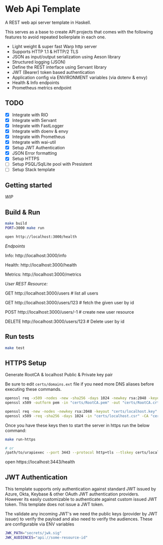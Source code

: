 # Web Api Template

A REST web api server template in Haskell.

This serves as a base to create API projects that comes with the following features to avoid repeated bolierplate in each one.

- Light weight & super fast Warp http server
- Supports HTTP 1.1 & HTTP/2 TLS
- JSON as input/output serialization using Aeson library
- Structured logging (JSON)
- Define the REST interface using Servant library
- JWT (Bearer) token based authentication
- Application config via ENVIRONMENT variables (via dotenv & envy)
- Health & Info endpoints
- Prometheus metrics endpoint

## TODO

- [x] Integrate with RIO
- [x] Integrate with Servant
- [x] Integrate with FastLogger
- [x] Integrate with doenv & envy
- [x] Integrate with Prometheus
- [x] Integrate with wai-util
- [x] Setup JWT Authentication
- [x] JSON Error formatting
- [x] Setup HTTPS
- [ ] Setup PSQL/SqlLite pool with Presistent
- [ ] Setup Stack template

## Getting started

_WIP_

## Build & Run

```bash
make build
PORT=3000 make run

open http://localhost:3000/health
```

_Endpoints_

Info: http://localhost:3000/info

Health: http://localhost:3000/health

Metrics: http://localhost:3000/metrics

_User REST Resource:_

GET http://localhost:3000/users        # list all users

GET http://localhost:3000/users/123    # fetch the given user by id

POST http://localhost:3000/users/-1    # create new user resource

DELETE http://localhost:3000/users/123 # Delete user by id

## Run tests

```bash
make test
```

## HTTPS Setup

Generate RootCA & localhost Public & Private key pair

Be sure to edit `certs/domains.ext` file if you need more DNS aliases before executing these commands.

```bash
openssl req -x509 -nodes -new -sha256 -days 1024 -newkey rsa:2048 -keyout "certs/RootCA.key" -out "certs/RootCA.pem" -subj "/C=US/CN=Localhost-Root-CA"
openssl x509 -outform pem -in "certs/RootCA.pem" -out "certs/RootCA.crt"

openssl req -new -nodes -newkey rsa:2048 -keyout "certs/localhost.key" -out "certs/localhost.csr" -subj "/C=US/ST=NoWhere/L=NoWhere/O=Localhost-Certificates/CN=localhost.local"
openssl x509 -req -sha256 -days 1024 -in "certs/localhost.csr" -CA "certs/RootCA.pem" -CAkey "certs/RootCA.key" -CAcreateserial -extfile "certs/domains.ext" -out "certs/localhost.crt"
```

Once you have these keys then to start the server in https run the below command:

```bash
make run-https

# or
/path/to/urapiexec --port 3443 --protocol http+tls --tlskey certs/localhost.key --tlscert certs/localhost.crt
```

open https://localhost:3443/health

## JWT Authentication

This template supports only authentication against standard JWT issued by Azure, Okta, Keybase & other OAuth JWT authentication providers.
However its easily customizable to authenticate against custom issued JWT token. This template does not issue a JWT token.

The validate any incoming JWT's we need the public keys (provider by JWT issuer) to verify the payload and also need to verify the audiences. 
These are configurable via ENV variables

```bash
JWK_PATH="secrets/jwk.sig"
JWK_AUDIENCES="api://some-resource-id"
```
